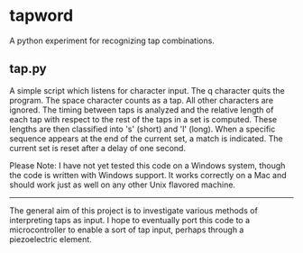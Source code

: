 tapword
=======

A python experiment for recognizing tap combinations.

tap.py
------

A simple script which listens for character input.  The q character quits the
program.  The space character counts as a tap. All other characters are ignored.
The timing between taps is analyzed and the relative length of each tap with
respect to the rest of the taps in a set is computed.  These lengths are then
classified into 's' (short) and 'l' (long).  When a specific sequence appears at
the end of the current set, a match is indicated.  The current set is reset
after a delay of one second.

Please Note: I have not yet tested this code on a Windows system, though the
code is written with Windows support.  It works correctly on a Mac and should
work just as well on any other Unix flavored machine.

---

The general aim of this project is to investigate various methods of
interpreting taps as input. I hope to eventually port this code to a
microcontroller to enable a sort of tap input, perhaps through a piezoelectric
element.

